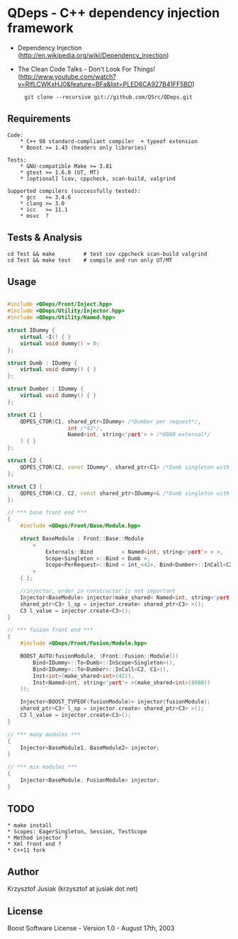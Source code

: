 QDeps - C++ dependency injection framework
================================
* Dependency Injection (http://en.wikipedia.org/wiki/Dependency_injection)
* The Clean Code Talks - Don't Look For Things! (http://www.youtube.com/watch?v=RlfLCWKxHJ0&feature=BFa&list=PLED6CA927B41FF5BD)

        git clone --recursive git://github.com/QSrc/QDeps.git

Requirements
------------
    Code:
        * C++ 98 standard-compliant compiler  + typeof extension
        * Boost >= 1.43 (headers only libraries)

    Tests:
        * GNU-compatible Make >= 3.81
        * gtest >= 1.6.0 (UT, MT)
        * [optional] lcov, cppcheck, scan-build, valgrind

    Supported compilers (successfully tested):
        * gcc   >= 3.4.6
        * clang >= 3.0
        * icc   >= 11.1
        * msvc  ?

Tests & Analysis
------------
    cd Test && make         # test cov cppcheck scan-build valgrind
    cd Test && make test    # compile and run only UT/MT

Usage
-----

``` C++

#include <QDeps/Front/Inject.hpp>
#include <QDeps/Utility/Injector.hpp>
#include <QDeps/Utility/Named.hpp>

struct IDummy {
    virtual ~I() { }
    virtual void dummy() = 0;
};

struct Dumb : IDummy {
    virtual void dummy() { }
};

struct Dumber : IDummy {
    virtual void dummy() { }
};

struct C1 {
    QDPES_CTOR(C1, shared_ptr<IDummy> /*Dumber per request*/,
                   int /*42*/,
                   Named<int, string<'port'> > /*8080 external*/
    ) { }
};

struct C2 {
    QDPES_CTOR(C2, const IDummy*, shared_ptr<C1> /*Dumb singleton with C3*/)
};

struct C3 {
    QDPES_CTOR(C3, C2, const shared_ptr<IDummy>& /*Dumb singleton with C2*/) { }
};

// *** base front end ***
{
    #include <QDeps/Front/Base/Module.hpp>

    struct BaseModule : Front::Base::Module
        <
            Externals::Bind         < Named<int, string<'port'> > >,
            Scope<Singleton >::Bind < Dumb >,
            Scope<PerRequest>::Bind < int_<42>, Bind<Dumber>::InCall<C2, C1> >
        >
    { };

    //injector, order in constructor is not important
    Injector<BaseModule> injector(make_shared< Named<int, string<'port'> >(8080));
    shared_ptr<C3> l_sp = injector.create< shared_ptr<C3> >();
    C3 l_value = injector.create<C3>();
}

// *** fusion front end ***
{
    #include <QDeps/Front/Fusion/Module.hpp>

    BOOST_AUTO(fusionModule, (Front::Fusion::Module()(
        Bind<IDummy>::To<Dumb>::InScope<Singleton>(),
        Bind<IDummy>::To<Dumber>::InCall<C2, C1>(),
        Inst<int>(make_shared<int>(42)),
        Inst<Named<int, string<'port'> >(make_shared<int>(8080))
    ));

    Injector<BOOST_TYPEOF(fusionModule)> injector(fusionModule);
    shared_ptr<C3> l_sp = injector.create< shared_ptr<C3> >();
    C3 l_value = injector.create<C3>();
}

// *** many modules ***
{
    Injector<BaseModule1, BaseModule2> injector;
}

// *** mix modules ***
{
    Injector<BaseModule, FusionModule> injector;
}

```

TODO
------
    * make install
    * Scopes: EagerSingleton, Session, TestScope
    * Method injector ?
    * Xml front end ?
    * C++11 fork

Author
------
Krzysztof Jusiak (krzysztof at jusiak dot net)

License
-------
Boost Software License - Version 1.0 - August 17th, 2003


